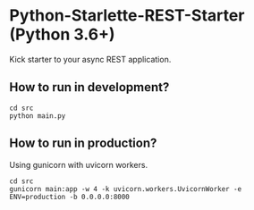# Python-Starlette-REST-Starter (Python 3.6+)
Kick starter to your async REST application.

## How to run in development?
```
cd src
python main.py
```

## How to run in production?
Using gunicorn with uvicorn workers.
```
cd src
gunicorn main:app -w 4 -k uvicorn.workers.UvicornWorker -e ENV=production -b 0.0.0.0:8000
```

